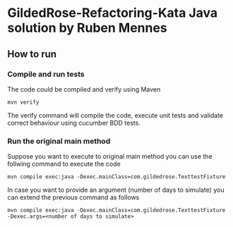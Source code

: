 # GildedRose-Refactoring-Kata Java solution by Ruben Mennes

## How to run

### Compile and run tests
The code could be compiled and verify using Maven

```shell
mvn verify
```

The verify command will compile the code, execute unit tests and validate correct behaviour using cucumber BDD tests.

### Run the original main method
Suppose you want to execute to original main method you can use the follwing command to execute the code
```shell
mvn compile exec:java -Dexec.mainClass=com.gildedrose.TexttestFixture
```

In case you want to provide an argument (number of days to simulate) you can extend the previous command as follows
```shell
mvn compile exec:java -Dexec.mainClass=com.gildedrose.TexttestFixture -Dexec.args=<number of days to simulate>
```